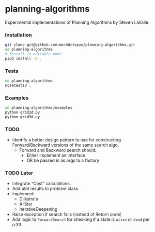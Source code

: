 # planning-algorithms
Experimental implementations of Planning Algorithms by Steven LaValle.

### Installation
```bash
git clone git@github.com:mech0ctopus/planning-algorithms.git
cd planning-algorithms
# Install in editable mode
pip3 install -e .
```

### Tests
```bash
cd planning-algorithms
nosetests3 .
```

### Examples
```bash
cd planning-algorithms/examples
python grid2d.py
python grid3d.py
```

### TODO
- Identify a better design pattern to use for constructing Forward/Backward versions
  of the same search algo.
    - Forward and Backward search should:
        - Either implement an interface
        - OR be passed in as args to a factory

### TODO Later
- Integrate "Cost" calculations.
- Add plot results to problem class
- Implement:
    - Dijkstra's
    - A-Star
    - IterativeDeepening
- Raise exception if search fails (instead of Return code)
- Add logic to `ForwardSearch` for checking if a state is `alive` or `dead` per p.33